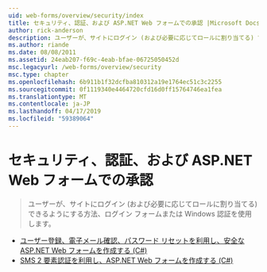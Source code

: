 ```yaml
---
uid: web-forms/overview/security/index
title: セキュリティ、認証、および ASP.NET Web フォームでの承認 |Microsoft Docs
author: rick-anderson
description: ユーザーが、サイトにログイン (および必要に応じてロールに割り当てる) できるようにする方法、ログイン フォームまたは Windows 認証を使用します。
ms.author: riande
ms.date: 08/08/2011
ms.assetid: 24eab207-f69c-4eab-bfae-06725050452d
msc.legacyurl: /web-forms/overview/security
msc.type: chapter
ms.openlocfilehash: 6b911b1f32dcfba810312a19e1764ec51c3c2255
ms.sourcegitcommit: 0f1119340e4464720cfd16d0ff15764746ea1fea
ms.translationtype: MT
ms.contentlocale: ja-JP
ms.lasthandoff: 04/17/2019
ms.locfileid: "59389064"
---
```

# <a name="security-authentication-and-authorization-in-aspnet-web-forms"></a>セキュリティ、認証、および ASP.NET Web フォームでの承認

> ユーザーが、サイトにログイン (および必要に応じてロールに割り当てる) できるようにする方法、ログイン フォームまたは Windows 認証を使用します。


- [ユーザー登録、電子メール確認、パスワード リセットを利用し、安全な ASP.NET Web フォームを作成する (C#)](create-a-secure-aspnet-web-forms-app-with-user-registration-email-confirmation-and-password-reset.md)
- [SMS 2 要素認証を利用し、ASP.NET Web フォームを作成する (C#)](create-an-aspnet-web-forms-app-with-sms-two-factor-authentication.md)
